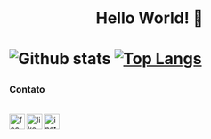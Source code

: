<h1 align="center"> Hello World! 👋 <h1>

<!--
**joanasoaresd/joanasoaresd** is a ✨ _special_ ✨ repository because its `README.md` (this file) appears on your GitHub profile.

![](https://komarev.com/ghpvc/?username=joanasoaresd&color=ff69b4)


Here are some ideas to get you started:

- 🔭 I’m currently working on ...
- 🌱 I’m currently learning ...
- 👯 I’m looking to collaborate on ...
- 🤔 I’m looking for help with ...
- 💬 Ask me about ...
- 📫 How to reach me: ...
- 😄 Pronouns: ...
- ⚡ Fun fact: ...
-->


![Github stats](https://github-readme-stats.vercel.app/api?username=joanasoaresd&hide=issues&theme=dracula&show_icons=true&hide_border=false&count_private=true&include_all_commits=true&line_height=24.5)
[![Top Langs](https://github-readme-stats.vercel.app/api/top-langs/?username=joanasoaresd&layout=compact&theme=dracula&langs_count=10)](https://github.com/joanasoaresd)

<h3>Contato</h3>

<br>
<a href="https://www.facebook.com/joana.darck.7" target="_blank"><img align="left" alt="facebook" width="28px" src="https://cdn.jsdelivr.net/npm/simple-icons@3.12.1/icons/facebook.svg" /></a>
<a href="https://www.linkedin.com/in/joanasoaresd/" target="_blank"><img align="left" alt="likedin" width="28px" src="https://cdn.jsdelivr.net/npm/simple-icons@v3/icons/linkedin.svg" /></a>
<a href="https://www.instagram.com/joanasoaresd/" target="_blank"><img align="left" alt="insta" width="28px" src="https://cdn.jsdelivr.net/npm/simple-icons@v3/icons/instagram.svg" /></a>

<br>
<br>
